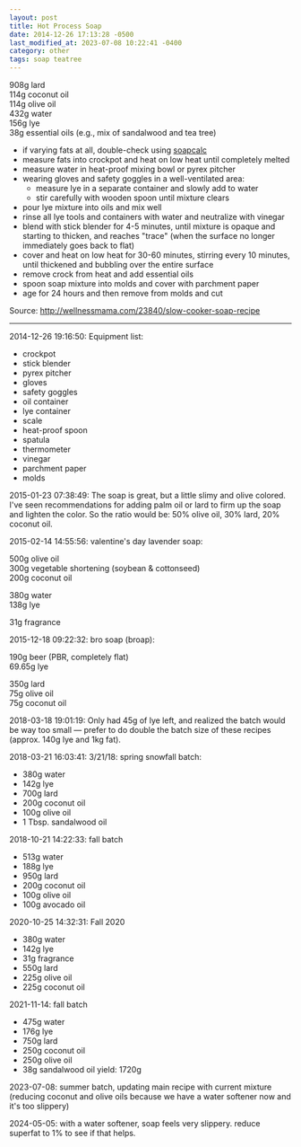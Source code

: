```yaml
---
layout: post
title: Hot Process Soap
date: 2014-12-26 17:13:28 -0500
last_modified_at: 2023-07-08 10:22:41 -0400
category: other
tags: soap teatree
---
```

908g lard  
114g coconut oil  
114g olive oil  
432g water  
156g lye  
38g essential oils (e.g., mix of sandalwood and tea tree)
* if varying fats at all, double-check using [soapcalc](http://soapcalc.net/calc/soapcalcwp.asp)
* measure fats into crockpot and heat on low heat until completely melted
* measure water in heat-proof mixing bowl or pyrex pitcher
* wearing gloves and safety goggles in a well-ventilated area:  
  * measure lye in a separate container and slowly add to water
  * stir carefully with wooden spoon until mixture clears
* pour lye mixture into oils and mix well
* rinse all lye tools and containers with water and neutralize with vinegar
* blend with stick blender for 4-5 minutes, until mixture is opaque and starting to thicken,  and reaches "trace" (when the surface no longer immediately goes back to flat)
* cover and heat on low heat for 30-60 minutes, stirring every 10 minutes, until thickened
  and bubbling over the entire surface
* remove crock from heat and add essential oils
* spoon soap mixture into molds and cover with parchment paper
* age for 24 hours and then remove from molds and cut

Source: <http://wellnessmama.com/23840/slow-cooker-soap-recipe>

---

2014-12-26 19:16:50: Equipment list:

* crockpot 
* stick blender
* pyrex pitcher
* gloves
* safety goggles 
* oil container
* lye container
* scale
* heat-proof spoon
* spatula
* thermometer
* vinegar
* parchment paper
* molds

2015-01-23 07:38:49: The soap is great, but a little slimy and olive colored. I've
seen recommendations for adding palm oil or lard to firm up the soap and lighten the
color. So the ratio would be: 50% olive oil, 30% lard, 20% coconut oil.

2015-02-14 14:55:56: valentine's day lavender soap:

500g olive oil  
300g vegetable shortening (soybean & cottonseed)  
200g coconut oil

380g water  
138g lye

31g fragrance

2015-12-18 09:22:32: bro soap (broap):

190g beer (PBR, completely flat)  
69.65g lye

350g lard  
75g olive oil  
75g coconut oil

2018-03-18 19:01:19: Only had 45g of lye left, and realized the batch would be way
too small — prefer to do double the batch size of these recipes (approx. 140g lye
and 1kg fat).

2018-03-21 16:03:41: 3/21/18: spring snowfall batch:
* 380g water
* 142g lye
* 700g lard
* 200g coconut oil
* 100g olive oil
* 1 Tbsp. sandalwood oil

2018-10-21 14:22:33: fall batch
* 513g water
* 188g lye
* 950g lard
* 200g coconut oil
* 100g olive oil
* 100g avocado oil

2020-10-25 14:32:31: Fall 2020
* 380g water
* 142g lye
* 31g fragrance
* 550g lard
* 225g olive oil
* 225g coconut oil

2021-11-14: fall batch
* 475g water
* 176g lye
* 750g lard
* 250g coconut oil
* 250g olive oil
* 38g sandalwood oil
yield: 1720g

2023-07-08: summer batch, updating main recipe with current mixture (reducing coconut and
olive oils because we have a water softener now and it's too slippery)

2024-05-05: with a water softener, soap feels very slippery. reduce superfat to 1% to see
if that helps.
